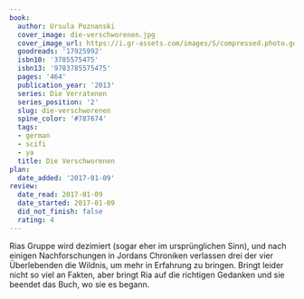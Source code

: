 ```yaml
---
book:
  author: Ursula Poznanski
  cover_image: die-verschworenen.jpg
  cover_image_url: https://i.gr-assets.com/images/S/compressed.photo.goodreads.com/books/1368581811l/17925992._SX98_.jpg
  goodreads: '17925992'
  isbn10: '3785575475'
  isbn13: '9783785575475'
  pages: '464'
  publication_year: '2013'
  series: Die Verratenen
  series_position: '2'
  slug: die-verschworenen
  spine_color: '#787674'
  tags:
  - german
  - scifi
  - ya
  title: Die Verschworenen
plan:
  date_added: '2017-01-09'
review:
  date_read: 2017-01-09
  date_started: 2017-01-09
  did_not_finish: false
  rating: 4
---
```


Rias Gruppe wird dezimiert (sogar eher im ursprünglichen Sinn), und nach einigen Nachforschungen in Jordans Chroniken verlassen drei der vier Überlebenden die Wildnis, um mehr in Erfahrung zu bringen. Bringt leider nicht so viel an Fakten, aber bringt Ria auf die richtigen Gedanken und sie beendet das Buch, wo sie es begann.
